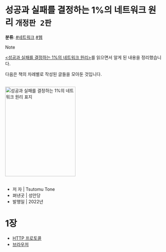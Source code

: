 # 성공과 실패를 결정하는 1%의 네트워크 원리 `개정판 2판`
**분류**: [#네트워크](https://github.com/river20s/TIL/tree/main/Networks) [#웹](https://github.com/river20s/TIL/tree/main/Web)

> [!Note]
> [<성공과 실패를 결정하는 1%의 네트워크 원리>](https://github.com/river20s/TIL/blob/main/Books/HowNetworksWork/info-%EC%84%B1%EA%B3%B5%EA%B3%BC-%EC%8B%A4%ED%8C%A8%EB%A5%BC-%EA%B2%B0%EC%A0%95%ED%95%98%EB%8A%94-1%25%EC%9D%98-%EB%84%A4%ED%8A%B8%EC%9B%8C%ED%81%AC-%EC%9B%90%EB%A6%AC.md)를 읽으면서 알게 된 내용을 정리했습니다.
>
> 다음은 책의 차례별로 작성된 글들을 모아둔 것입니다.



<br>

  <a href="https://product.kyobobook.co.kr/detail/S000000559964">
    <img src="https://contents.kyobobook.co.kr/sih/fit-in/458x0/pdt/9788931556742.jpg" class="img" alt="성공과 실패를 결정하는 1%의 네트워크 원리 표지" width="226" height="289"/>
  </a>
<br>
<br>

- 저 자 | Tsutomu Tone
- 펴낸곳 | 성안당
- 발행일 | 2022년


# 1장
- [HTTP 프로토콜](https://github.com/river20s/TIL/blob/main/Networks/HTTP-%ED%94%84%EB%A1%9C%ED%86%A0%EC%BD%9C.md)
- [브라우저](https://github.com/river20s/TIL/blob/main/Web/%EB%B8%8C%EB%9D%BC%EC%9A%B0%EC%A0%80.md)
